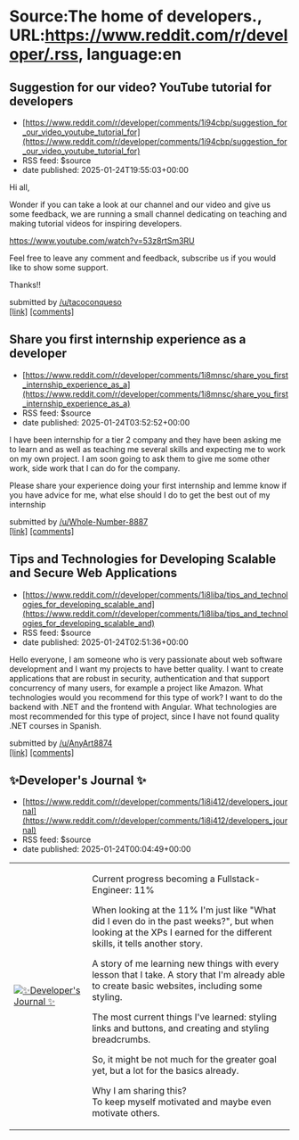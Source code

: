 # Source:The home of developers., URL:https://www.reddit.com/r/developer/.rss, language:en

## Suggestion for our video? YouTube tutorial for developers
 - [https://www.reddit.com/r/developer/comments/1i94cbp/suggestion_for_our_video_youtube_tutorial_for](https://www.reddit.com/r/developer/comments/1i94cbp/suggestion_for_our_video_youtube_tutorial_for)
 - RSS feed: $source
 - date published: 2025-01-24T19:55:03+00:00

<!-- SC_OFF --><div class="md"><p>Hi all,</p> <p>Wonder if you can take a look at our channel and our video and give us some feedback, we are running a small channel dedicating on teaching and making tutorial videos for inspiring developers. </p> <p><a href="https://www.youtube.com/watch?v=53z8rtSm3RU">https://www.youtube.com/watch?v=53z8rtSm3RU</a></p> <p>Feel free to leave any comment and feedback, subscribe us if you would like to show some support.</p> <p>Thanks!!</p> </div><!-- SC_ON --> &#32; submitted by &#32; <a href="https://www.reddit.com/user/tacoconqueso"> /u/tacoconqueso </a> <br/> <span><a href="https://www.reddit.com/r/developer/comments/1i94cbp/suggestion_for_our_video_youtube_tutorial_for/">[link]</a></span> &#32; <span><a href="https://www.reddit.com/r/developer/comments/1i94cbp/suggestion_for_our_video_youtube_tutorial_for/">[comments]</a></span>

## Share you first internship experience as a developer
 - [https://www.reddit.com/r/developer/comments/1i8mnsc/share_you_first_internship_experience_as_a](https://www.reddit.com/r/developer/comments/1i8mnsc/share_you_first_internship_experience_as_a)
 - RSS feed: $source
 - date published: 2025-01-24T03:52:52+00:00

<!-- SC_OFF --><div class="md"><p>I have been internship for a tier 2 company and they have been asking me to learn and as well as teaching me several skills and expecting me to work on my own project. I am soon going to ask them to give me some other work, side work that I can do for the company. </p> <p>Please share your experience doing your first internship and lemme know if you have advice for me, what else should I do to get the best out of my internship</p> </div><!-- SC_ON --> &#32; submitted by &#32; <a href="https://www.reddit.com/user/Whole-Number-8887"> /u/Whole-Number-8887 </a> <br/> <span><a href="https://www.reddit.com/r/developer/comments/1i8mnsc/share_you_first_internship_experience_as_a/">[link]</a></span> &#32; <span><a href="https://www.reddit.com/r/developer/comments/1i8mnsc/share_you_first_internship_experience_as_a/">[comments]</a></span>

## Tips and Technologies for Developing Scalable and Secure Web Applications
 - [https://www.reddit.com/r/developer/comments/1i8liba/tips_and_technologies_for_developing_scalable_and](https://www.reddit.com/r/developer/comments/1i8liba/tips_and_technologies_for_developing_scalable_and)
 - RSS feed: $source
 - date published: 2025-01-24T02:51:36+00:00

<!-- SC_OFF --><div class="md"><p>Hello everyone, I am someone who is very passionate about web software development and I want my projects to have better quality. I want to create applications that are robust in security, authentication and that support concurrency of many users, for example a project like Amazon. What technologies would you recommend for this type of work? I want to do the backend with .NET and the frontend with Angular. What technologies are most recommended for this type of project, since I have not found quality .NET courses in Spanish.</p> </div><!-- SC_ON --> &#32; submitted by &#32; <a href="https://www.reddit.com/user/AnyArt8874"> /u/AnyArt8874 </a> <br/> <span><a href="https://www.reddit.com/r/developer/comments/1i8liba/tips_and_technologies_for_developing_scalable_and/">[link]</a></span> &#32; <span><a href="https://www.reddit.com/r/developer/comments/1i8liba/tips_and_technologies_for_developing_scalable_and/">[comments]</a></span>

## ✨Developer's Journal ✨
 - [https://www.reddit.com/r/developer/comments/1i8i412/developers_journal](https://www.reddit.com/r/developer/comments/1i8i412/developers_journal)
 - RSS feed: $source
 - date published: 2025-01-24T00:04:49+00:00

<table> <tr><td> <a href="https://www.reddit.com/r/developer/comments/1i8i412/developers_journal/"> <img src="https://b.thumbs.redditmedia.com/cJuuJeaglu9qNDS5jfKIZEXc2CYWA61IMXkqfhKciJA.jpg" alt="✨Developer's Journal ✨" title="✨Developer's Journal ✨" /> </a> </td><td> <!-- SC_OFF --><div class="md"><p>Current progress becoming a Fullstack-Engineer: 11%</p> <p>When looking at the 11% I&#39;m just like &quot;What did I even do in the past weeks?&quot;, but when looking at the XPs I earned for the different skills, it tells another story.</p> <p>A story of me learning new things with every lesson that I take. A story that I&#39;m already able to create basic websites, including some styling.</p> <p>The most current things I&#39;ve learned: styling links and buttons, and creating and styling breadcrumbs.</p> <p>So, it might be not much for the greater goal yet, but a lot for the basics already.</p> <p>Why I am sharing this?<br/> To keep myself motivated and maybe even motivate others.</

